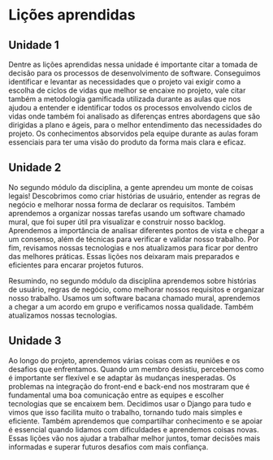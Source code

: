 # Lições aprendidas

## Unidade 1

Dentre as lições aprendidas nessa unidade é importante citar a tomada de decisão para os processos de desenvolvimento de software. Conseguimos identificar e levantar as necessidades que o projeto vai exigir como a escolha de ciclos de vidas que melhor se encaixe no projeto, vale citar também a metodologia gamificada utilizada durante as aulas  que nos ajudou a entender e identificar todos os processos envolvendo ciclos de vidas onde também foi analisado as diferenças entres abordagens que são dirigidas a plano e ágeis, para o melhor entendimento das necessidades do projeto. Os conhecimentos absorvidos pela equipe durante as aulas foram essenciais para ter uma visão do produto da forma mais clara e eficaz. 

## Unidade 2

No segundo módulo da disciplina, a gente aprendeu um monte de coisas legais! Descobrimos como criar histórias de usuário, entender as regras de negócio e melhorar nossa forma de declarar os requisitos. Também aprendemos a organizar nossas tarefas usando um software chamado mural, que foi super útil pra visualizar e construir nosso backlog. Aprendemos a importância de analisar diferentes pontos de vista e chegar a um consenso, além de técnicas para verificar e validar nosso trabalho. Por fim, revisamos nossas tecnologias e nos atualizamos para ficar por dentro das melhores práticas. Essas lições nos deixaram mais preparados e eficientes para encarar projetos futuros.

Resumindo, no segundo módulo da disciplina aprendemos sobre histórias de usuário, regras de negócio, como melhorar nossos requisitos e organizar nosso trabalho. Usamos um software bacana chamado mural, aprendemos a chegar a um acordo em grupo e verificamos nossa qualidade. Também atualizamos nossas tecnologias. 

## Unidade 3

Ao longo do projeto, aprendemos várias coisas com as reuniões e os desafios que enfrentamos. Quando um membro desistiu, percebemos como é importante ser flexível e se adaptar às mudanças inesperadas. Os problemas na integração do front-end e back-end nos mostraram que é fundamental uma boa comunicação entre as equipes e escolher tecnologias que se encaixem bem. Decidimos usar o Django para tudo e vimos que isso facilita muito o trabalho, tornando tudo mais simples e eficiente. Também aprendemos que compartilhar conhecimento e se apoiar é essencial quando lidamos com dificuldades e aprendemos coisas novas. Essas lições vão nos ajudar a trabalhar melhor juntos, tomar decisões mais informadas e superar futuros desafios com mais confiança.